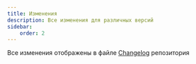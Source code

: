 ```yaml
---
title: Изменения
description: Все изменения для различных версий
sidebar:
    order: 2
---
```


Все изменения отображены в файле [Changelog](https://github.com/czernika/orchid-image-components/blob/master/CHANGELOG.md) репозитория
